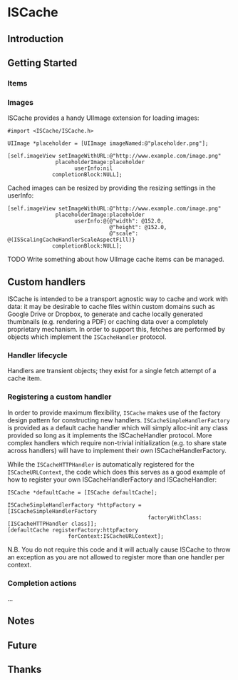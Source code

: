 ISCache
=======

Introduction
------------

Getting Started
---------------

### Items



### Images

ISCache provides a handy UIImage extension for loading images:

    #import <ISCache/ISCache.h>

    UIImage *placeholder = [UIImage imageNamed:@"placeholder.png"];

    [self.imageView setImageWithURL:@"http://www.example.com/image.png"
                   placeholderImage:placeholder
                         userInfo:nil
                  completionBlock:NULL];

Cached images can be resized by providing the resizing settings in the userInfo:

    [self.imageView setImageWithURL:@"http://www.example.com/image.png"
                   placeholderImage:placeholder
                         userInfo:@{@"width": @152.0,
                                    @"height": @152.0,
                                    @"scale": @(ISScalingCacheHandlerScaleAspectFill)}
                  completionBlock:NULL];

TODO Write something about how UIImage cache items can be managed.

Custom handlers
---------------

ISCache is intended to be a transport agnostic way to cache and work with data: it may be desirable to cache files within custom domains such as Google Drive or Dropbox, to generate and cache locally generated thumbnails (e.g. rendering a PDF) or caching data over a completely proprietary mechanism. In order to support this, fetches are performed by objects which implement the `ISCacheHandler` protocol.

### Handler lifecycle

Handlers are transient objects; they exist for a single fetch attempt of a cache item.

### Registering a custom handler

In order to provide maximum flexibility, `ISCache` makes use of the factory design pattern for constructing new handlers. `ISCacheSimpleHandlerFactory` is provided as a default cache handler which will simply alloc-init any class provided so long as it implements the ISCacheHandler protocol. More complex handlers which require non-trivial initialization (e.g. to share state across handlers) will have to implement their own ISCacheHandlerFactory.

While the `ISCacheHTTPHandler` is automatically registered for the `ISCacheURLContext`, the code which does this serves as a good example of how to register your own ISCacheHandlerFactory and ISCacheHandler:

    ISCache *defaultCache = [ISCache defaultCache];

    ISCacheSimpleHandlerFactory *httpFactory = [ISCacheSimpleHandlerFactory
                                                factoryWithClass:[ISCacheHTTPHandler class]];
    [defaultCache registerFactory:httpFactory
                       forContext:ISCacheURLContext];


N.B. You do not require this code and it will actually cause ISCache to throw an exception as you are not allowed to register more than one handler per context.

### Completion actions

...

Notes
-----

Future
------

Thanks
------


